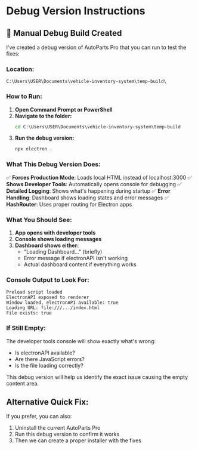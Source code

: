 # Debug Version Instructions

## 🔧 Manual Debug Build Created

I've created a debug version of AutoParts Pro that you can run to test the fixes:

### Location:
```
C:\Users\USER\Documents\vehicle-inventory-system\temp-build\
```

### How to Run:
1. **Open Command Prompt or PowerShell**
2. **Navigate to the folder:**
   ```cmd
   cd C:\Users\USER\Documents\vehicle-inventory-system\temp-build
   ```
3. **Run the debug version:**
   ```cmd
   npx electron .
   ```

### What This Debug Version Does:
✅ **Forces Production Mode**: Loads local HTML instead of localhost:3000
✅ **Shows Developer Tools**: Automatically opens console for debugging
✅ **Detailed Logging**: Shows what's happening during startup
✅ **Error Handling**: Dashboard shows loading states and error messages
✅ **HashRouter**: Uses proper routing for Electron apps

### What You Should See:
1. **App opens with developer tools**
2. **Console shows loading messages**
3. **Dashboard shows either:**
   - "Loading Dashboard..." (briefly)
   - Error message if electronAPI isn't working
   - Actual dashboard content if everything works

### Console Output to Look For:
```
Preload script loaded
ElectronAPI exposed to renderer
Window loaded, electronAPI available: true
Loading URL: file:///.../index.html
File exists: true
```

### If Still Empty:
The developer tools console will show exactly what's wrong:
- Is electronAPI available?
- Are there JavaScript errors?
- Is the file loading correctly?

This debug version will help us identify the exact issue causing the empty content area.

## Alternative Quick Fix:
If you prefer, you can also:
1. Uninstall the current AutoParts Pro
2. Run this debug version to confirm it works
3. Then we can create a proper installer with the fixes